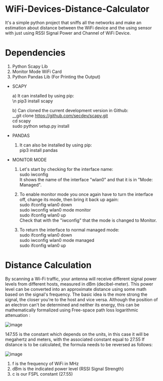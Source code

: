 # WiFi-Devices-Distance-Calculator

It's a simple python project that sniffs all the networks and make an estimation about distance between the WiFi device and the using sensor with just using RSSI Signal Power and Channel of WiFi Device.

# Dependencies
  1) Python Scapy Lib
  2) Monitor Mode WiFi Card
  3) Python Pandas Lib (For Printing the Output)

* SCAPY

	a) It can installed by using pip:    
  		\n pip3 install scapy
  
	b) Can cloned the current development version in Github:  
		__git clone https://github.com/secdev/scapy.git  
		cd scapy  
		sudo python setup.py install
  	
* PANDAS

	1) It can also be installed by using pip:  
		pip3 install pandas
  
* MONITOR MODE

	1) Let's start by checking for the interface name:  
		sudo iwconfig  
	It shows the name of the interface "wlan0" and that it is in "Mode: Managed".

	2) To enable monitor mode you once again have to turn the interface off, change its mode, then bring it back up again:  
		sudo ifconfig wlan0 down  
		sudo iwconfig wlan0 mode monitor  
		sudo ifconfig wlan0 up  
	Check that with the "iwconfig" that the mode is changed to Monitor.

	3) To return the interface to normal managed mode:  
		sudo ifconfig wlan0 down  
		sudo iwconfig wlan0 mode managed  
		sudo ifconfig wlan0 up  
  
# Distance Calculation
  
By scanning a Wi-Fi traffic, your antenna will receive different signal power levels from different hosts, measured in dBm (decibel-meter). This power level can be converted into an approximate distance using some math based on the signal's frequency.
The basic idea is the more strong the signal, the closer you're to the host and vice versa.
Although the position of an electron can't be determined and neither its energy, this can be mathematically formalized using Free-space path loss logarithmic attenuation :

![image](https://user-images.githubusercontent.com/56837694/130411957-49c0b2a8-3e7f-498e-958b-aeed37665e27.png)

147.55 is the constant which depends on the units, in this case it will be megahertz and meters, with the associated constant equal to 27.55
If distance is to be calculated, the formula needs to be reversed as follows: 

![image](https://user-images.githubusercontent.com/56837694/130411977-644661da-b291-454c-91ee-a6b3aca36df2.png)

1) f is the frequency of WiFi in MHz
2) dBm is the indicated power level (RSSI Signal Strength)
3) c is our FSPL constant (27.55)
